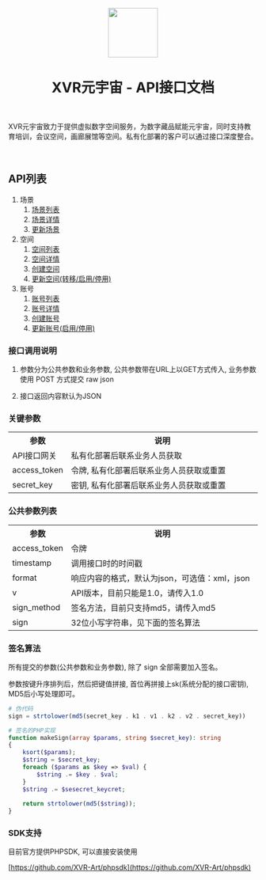 <p align="center">
    <a href="https://xvr.art/?ref=github" target="_blank">
        <img src="https://xvr.oss-cn-hangzhou.aliyuncs.com/common/logo-dark-icon.png" height="100px">
    </a>
    <h1 align="center">XVR元宇宙 - API接口文档</h1>
    <br>
    <p>XVR元宇宙致力于提供虚拟数字空间服务，为数字藏品赋能元宇宙，同时支持教育培训，会议空间，画廊展馆等空间。私有化部署的客户可以通过接口深度整合。</p>
    <br>
</p>

## API列表

1. 场景
   1. [场景列表](https://github.com/XVR-Art/Private-Deployment/blob/master/api-xvr/SceneList.md)
   2. [场景详情](https://github.com/XVR-Art/Private-Deployment/blob/master/api-xvr/SceneDetail.md)
   3. [更新场景](https://github.com/XVR-Art/Private-Deployment/blob/master/api-xvr/SceneUpdate.md)
2. 空间
   1. [空间列表](https://github.com/XVR-Art/Private-Deployment/blob/master/api-xvr/SpaceList.md)
   2. [空间详情](https://github.com/XVR-Art/Private-Deployment/blob/master/api-xvr/SpaceDetail.md)
   3. [创建空间](https://github.com/XVR-Art/Private-Deployment/blob/master/api-xvr/SpaceCreate.md)
   4. [更新空间(转移/启用/停用)](https://github.com/XVR-Art/Private-Deployment/blob/master/api-xvr/SpaceUpdate.md)
3. 账号
   1. [账号列表](https://github.com/XVR-Art/Private-Deployment/blob/master/api-xvr/AccountList.md)
   2. [账号详情](https://github.com/XVR-Art/Private-Deployment/blob/master/api-xvr/AccountDetail.md)
   3. [创建账号](https://github.com/XVR-Art/Private-Deployment/blob/master/api-xvr/AccountCreate.md)
   4. [更新账号(启用/停用)](https://github.com/XVR-Art/Private-Deployment/blob/master/api-xvr/AccountUpdate.md)


### 接口调用说明

1. 参数分为公共参数和业务参数, 公共参数带在URL上以GET方式传入, 业务参数使用 POST 方式提交 raw json

2. 接口返回内容默认为JSON

### 关键参数

<table width="100%">
    <tr>
        <th width="20%">参数</th>
        <th>说明</th>
    </tr>
    <tr>
        <td>API接口网关</td>
        <td>私有化部署后联系业务人员获取</td>
    </tr>
    <tr>
        <td>access_token</td>
        <td>令牌, 私有化部署后联系业务人员获取或重置</td>
    </tr>
    <tr>
        <td>secret_key</td>
        <td>密钥, 私有化部署后联系业务人员获取或重置</td>
    </tr>
</table>

### 公共参数列表

<table width="100%">
    <tr>
        <th width="20%">参数</th>
        <th>说明</th>
    </tr>
    <tr>
        <td>access_token</td>
        <td>令牌</td>
    </tr>
    <tr>
        <td>timestamp</td>
        <td>调用接口时的时间戳</td>
    </tr>
    <tr>
        <td>format</td>
        <td>响应内容的格式，默认为json，可选值：xml，json</td>
    </tr>
    <tr>
        <td>v</td>
        <td>API版本，目前只能是1.0，请传入1.0</td>
    </tr>
    <tr>
        <td>sign_method</td>
        <td>签名方法，目前只支持md5，请传入md5</td>
    </tr>
    <tr>
        <td>sign</td>
        <td>32位小写字符串，见下面的签名算法</td>
    </tr>
</table>

### 签名算法

所有提交的参数(公共参数和业务参数), 除了 sign 全部需要加入签名。

参数按键升序排列后，然后把键值拼接, 首位再拼接上sk(系统分配的接口密钥), MD5后小写处理即可。

```php
# 伪代码
sign = strtolower(md5(secret_key . k1 . v1 . k2 . v2 . secret_key))
```

```php
# 签名的PHP实现
function makeSign(array $params, string $secret_key): string
{
    ksort($params);
    $string = $secret_key;
    foreach ($params as $key => $val) {
        $string .= $key . $val;
    }
    $string .= $sesecret_keycret;
    
    return strtolower(md5($string));
}
```

### SDK支持

目前官方提供PHPSDK, 可以直接安装使用

[https://github.com/XVR-Art/phpsdk](https://github.com/XVR-Art/phpsdk)
